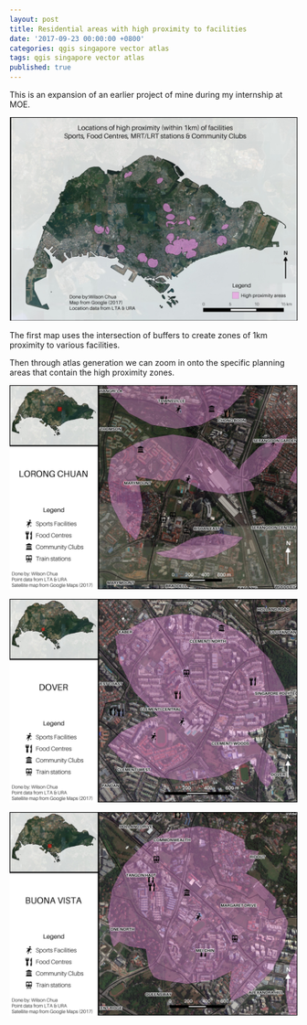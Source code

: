 ```yaml
---
layout: post
title: Residential areas with high proximity to facilities
date: '2017-09-23 00:00:00 +0800'
categories: qgis singapore vector atlas
tags: qgis singapore vector atlas
published: true
---
```

This is an expansion of an earlier project of mine during my internship at MOE.

![Overview](/img/2017-09-23-Residential_areas_with_high_proximity_to_Facilities/Overview.jpeg "Overview")

The first map uses the intersection of buffers to create zones of 1km proximity to various facilities.

Then through atlas generation we can zoom in onto the specific planning areas that contain the high proximity zones.

![Lorong Chuan Planning Zone](/img/2017-09-23-Residential_areas_with_high_proximity_to_Facilities/Atlas_LorongChuan.jpg "Lorong Chuan Planning Zone")

![Dover Planning Zone](/img/2017-09-23-Residential_areas_with_high_proximity_to_Facilities/Atlas_Dover.jpg "Dover Planning Zone")

![Buona Vista Planning Zone](/img/2017-09-23-Residential_areas_with_high_proximity_to_Facilities/Atlas_BuonaVista.jpg "Buona Vista Planning Zone")
